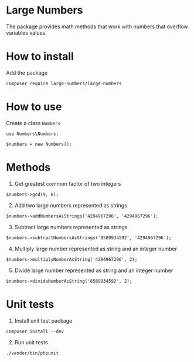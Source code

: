 # Large Numbers

The package provides math methods that work with numbers that overflow variables values.

# How to install

Add the package

```
composer require large-numbers/large-numbers
```

# How to use

Create a class `Numbers`

```
use Numbers\Numbers;

$numbers = new Numbers();
```


# Methods

1. Get greatest common factor of two integers

```
$numbers->gcd(9, 6);
```

2. Add two large numbers represented as strings

```
$numbers->addNumbersAsStrings('4294967296', '4294967296');
```

3. Subtract large numbers represented as strings

```
$numbers->subtractNumbersAsStrings('8589934592', '4294967296');
```

4. Multiply large number represented as string and an integer number

```
$numbers->multiplyNumberAsString('4294967296', 2);
```

5. Divide large number represented as string and an integer number

```
$numbers->divideNumberAsString('8589934592', 2);
```

# Unit tests

1. Install unit test package

```
composer install --dev
```

2. Run unit tests

```
./vendor/bin/phpunit
```